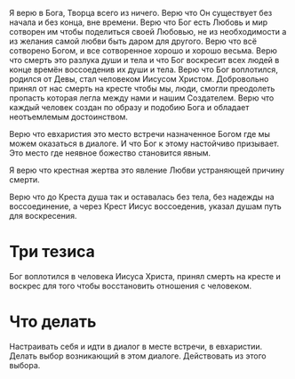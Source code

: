 Я верю в Бога, Творца всего из ничего. Верю что Он существует без начала и без конца, вне времени.
Верю что Бог есть Любовь и мир сотворен им чтобы поделиться своей Любовью, не из необходимости а из желания самой любви быть даром для другого. 
Верю что всё сотворено Богом, и все сотворенное хорошо и хорошо весьма.
Верю что смерть это разлука души и тела и что Бог воскресит всех людей в конце времён воссоеденив их души и тела.
Верю что Бог воплотился,  родился от Девы, стал человеком Иисусом Христом. Добровольно принял от нас смерть на кресте чтобы мы, люди, смогли преодолеть пропасть которая легла между нами и нашим Создателем.
Верю что каждый человек создан по образу и подобию Бога и обладает неотъемлемым достоинством.

Верю что евхаристия это место встречи назначенное Богом где мы можем оказаться в диалоге. И что Бог к этому настойчиво призывает. Это место где неявное божество становится явным.

Я верю что крестная жертва это явление Любви устраняющей причину смерти.

Верю что до Креста душа так и оставалась без тела, без надежды на воссоединение, а через Крест Иисус воссоеденив, указал душам путь для воскресения.

# Три тезиса
Бог воплотился в человека Иисуса Христа, принял смерть на кресте и воскрес для того чтобы восстановить отношения с человеком.
# Что делать 
Настраивать себя и идти в диалог в месте встречи, в евхаристии. 
Делать выбор возникающий в этом диалоге.
Действовать из этого выбора. 